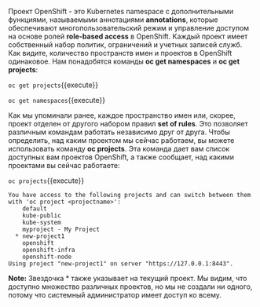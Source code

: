 Проект OpenShift - это  Kubernetes namespace с дополнительными функциями, называемыми аннотациями **annotations**, которые обеспечивают многопользовательский режим и управление доступом на основе ролей  **role-based access** в OpenShift. Каждый проект имеет собственный набор политик, ограничений и учетных записей служб. Как видите, количество пространств имен и проектов в OpenShift одинаковое. Нам понадобятся команды **oc get namespaces** и **oc get projects**:

`oc get projects`{{execute}}

`oc get namespaces`{{execute}}

Как мы упоминали ранее, каждое пространство имен или, скорее, проект отделен от другого набором правил **set of rules**. Это позволяет различным командам работать независимо друг от друга. Чтобы определить, над каким проектом мы сейчас работаем, вы можете использовать команду **oc projects**. Эта команда дает вам список доступных вам проектов OpenShift, а также сообщает, над какими проектами вы сейчас работаете:


`oc projects`{{execute}}

```
You have access to the following projects and can switch between them with 'oc project <projectname>':
    default
    kube-public
    kube-system
    myproject - My Project
  * new-project1
    openshift
    openshift-infra
    openshift-node
Using project "new-project1" on server "https://127.0.0.1:8443".
```

**Note:** Звездочка * также указывает на текущий проект. Мы видим, что доступно множество различных проектов, но мы не создали ни одного, потому что системный администратор имеет доступ ко всему.

